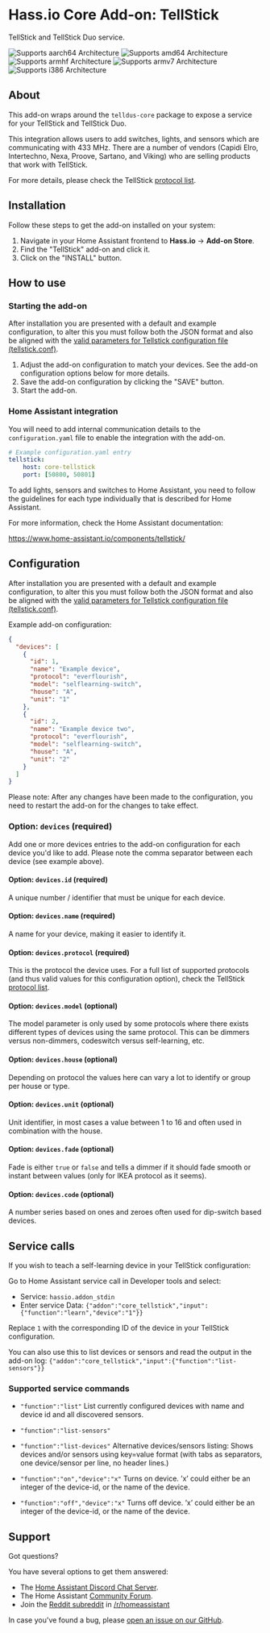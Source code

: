 # Hass.io Core Add-on: TellStick

TellStick and TellStick Duo service.

![Supports aarch64 Architecture][aarch64-shield] ![Supports amd64 Architecture][amd64-shield] ![Supports armhf Architecture][armhf-shield] ![Supports armv7 Architecture][armv7-shield] ![Supports i386 Architecture][i386-shield]

## About

This add-on wraps around the `telldus-core` package to expose a service
for your TellStick and TellStick Duo.

This integration allows users to add switches, lights, and sensors which are
communicating with 433 MHz. There are a number of vendors (Capidi Elro,
Intertechno, Nexa, Proove, Sartano, and Viking) who are selling products that
work with TellStick.

For more details, please check the TellStick [protocol list][protocol-list].

## Installation

Follow these steps to get the add-on installed on your system:

1. Navigate in your Home Assistant frontend to **Hass.io** -> **Add-on Store**.
2. Find the "TellStick" add-on and click it.
3. Click on the "INSTALL" button.

## How to use

### Starting the add-on

After installation you are presented with a default and example configuration,
to alter this you must follow both the JSON format and also be aligned with
the [valid parameters for Tellstick configuration file (tellstick.conf)][conf].

1. Adjust the add-on configuration to match your devices. See the add-on
   configuration options below for more details.
2. Save the add-on configuration by clicking the "SAVE" button.
3. Start the add-on.

### Home Assistant integration

You will need to add internal communication details to the `configuration.yaml`
file to enable the integration with the add-on.

```yaml
# Example configuration.yaml entry
tellstick:
    host: core-tellstick
    port: [50800, 50801]
```

To add lights, sensors and switches to Home Assistant, you need to follow the
guidelines for each type individually that is described for Home Assistant.

For more information, check the Home Assistant documentation:

<https://www.home-assistant.io/components/tellstick/>

## Configuration

After installation you are presented with a default and example configuration,
to alter this you must follow both the JSON format and also be aligned with
the [valid parameters for Tellstick configuration file (tellstick.conf)][conf].

Example add-on configuration:

```json
{
  "devices": [
    {
      "id": 1,
      "name": "Example device",
      "protocol": "everflourish",
      "model": "selflearning-switch",
      "house": "A",
      "unit": "1"
    },
    {
      "id": 2,
      "name": "Example device two",
      "protocol": "everflourish",
      "model": "selflearning-switch",
      "house": "A",
      "unit": "2"
    }
  ]
}
```

Please note: After any changes have been made to the configuration,
you need to restart the add-on for the changes to take effect.

### Option: `devices` (required)

Add one or more devices entries to the add-on configuration for each
device you'd like to add. Please note the comma separator between each
device (see example above).

#### Option: `devices.id` (required)

A unique number / identifier that must be unique for each device.

#### Option: `devices.name` (required)

A name for your device, making it easier to identify it.

#### Option: `devices.protocol` (required)

This is the protocol the device uses. For a full list of supported protocols
(and thus valid values for this configuration option), check the
TellStick [protocol list][protocol-list].

#### Option: `devices.model` (optional)

The model parameter is only used by some protocols where there exists different
types of devices using the same protocol. This can be dimmers versus non-dimmers,
codeswitch versus self-learning, etc.

#### Option: `devices.house` (optional)

Depending on protocol the values here can vary a lot to identify
or group per house or type.

#### Option: `devices.unit` (optional)

Unit identifier, in most cases a value between 1 to 16 and often used in
combination with the house.

#### Option: `devices.fade` (optional)

Fade is either `true` or `false` and tells a dimmer if it should fade smooth
or instant between values (only for IKEA protocol as it seems).

#### Option: `devices.code` (optional)

A number series based on ones and zeroes often used for dip-switch based devices.

## Service calls

If you wish to teach a self-learning device in your TellStick configuration:

Go to Home Assistant service call in Developer tools and select:

- Service: `hassio.addon_stdin`
- Enter service Data:
  `{"addon":"core_tellstick","input":{"function":"learn","device":"1"}}`

Replace `1` with the corresponding ID of the device in your TellStick configuration.

You can also use this to list devices or sensors and read the output in the
add-on log: `{"addon":"core_tellstick","input":{"function":"list-sensors"}}`

### Supported service commands

- `"function":"list"`
  List currently configured devices with name and device id and all discovered sensors.
  
- `"function":"list-sensors"`
  
- `"function":"list-devices"`
  Alternative devices/sensors listing: Shows devices and/or sensors using key=value
  format (with tabs as separators, one device/sensor per line, no header lines.)

- `"function":"on","device":"x"`
  Turns on device. ’x’ could either be an integer of the device-id,
  or the name of the device.

- `"function":"off","device":"x"`
  Turns off device. ’x’ could either be an integer of the device-id,
  or the name of the device.

## Support

Got questions?

You have several options to get them answered:

- The [Home Assistant Discord Chat Server][discord].
- The Home Assistant [Community Forum][forum].
- Join the [Reddit subreddit][reddit] in [/r/homeassistant][reddit]

In case you've found a bug, please [open an issue on our GitHub][issue].

[aarch64-shield]: https://img.shields.io/badge/aarch64-yes-green.svg
[amd64-shield]: https://img.shields.io/badge/amd64-yes-green.svg
[armhf-shield]: https://img.shields.io/badge/armhf-yes-green.svg
[armv7-shield]: https://img.shields.io/badge/armv7-yes-green.svg
[conf]: http://developer.telldus.com/wiki/TellStick_conf
[discord]: https://discord.gg/c5DvZ4e
[forum]: https://community.home-assistant.io
[i386-shield]: https://img.shields.io/badge/i386-yes-green.svg
[issue]: https://github.com/home-assistant/hassio-addons/issues
[protocol-list]: http://developer.telldus.com/wiki/TellStick_conf
[reddit]: https://reddit.com/r/homeassistant
[repository]: https://github.com/hassio-addons/repository
